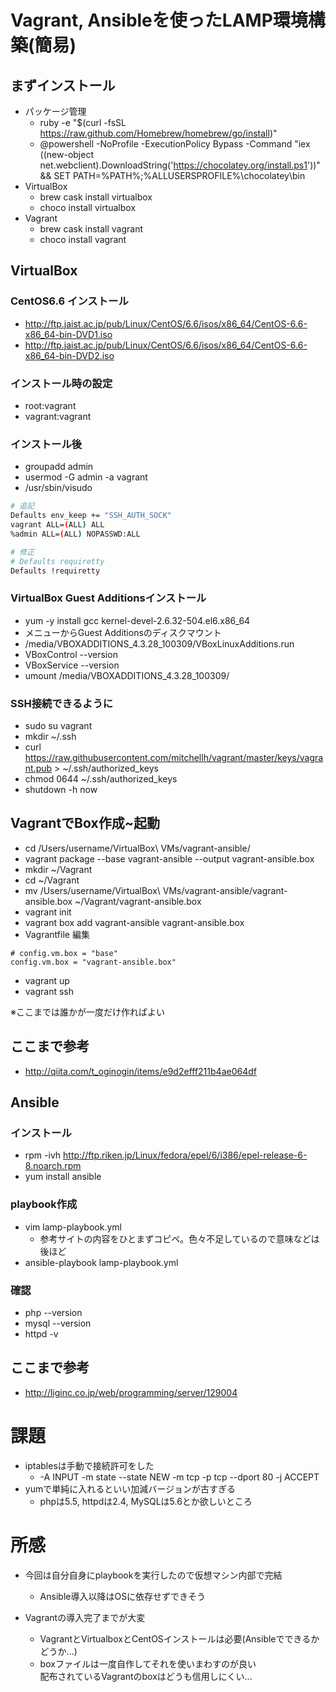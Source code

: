 Vagrant, Ansibleを使ったLAMP環境構築(簡易)
=======

## まずインストール
* パッケージ管理
    * ruby -e "$(curl -fsSL https://raw.github.com/Homebrew/homebrew/go/install)"
    * @powershell -NoProfile -ExecutionPolicy Bypass -Command "iex ((new-object net.webclient).DownloadString('https://chocolatey.org/install.ps1'))" && SET PATH=%PATH%;%ALLUSERSPROFILE%\chocolatey\bin
* VirtualBox
    * brew cask install virtualbox
    * choco install virtualbox
* Vagrant
    * brew cask install vagrant
    * choco install vagrant

## VirtualBox
### CentOS6.6 インストール
* http://ftp.jaist.ac.jp/pub/Linux/CentOS/6.6/isos/x86_64/CentOS-6.6-x86_64-bin-DVD1.iso
* http://ftp.jaist.ac.jp/pub/Linux/CentOS/6.6/isos/x86_64/CentOS-6.6-x86_64-bin-DVD2.iso

### インストール時の設定
* root:vagrant
* vagrant:vagrant

### インストール後
* groupadd admin
* usermod -G admin -a vagrant
* /usr/sbin/visudo

```bash
# 追記
Defaults env_keep += "SSH_AUTH_SOCK"
vagrant ALL=(ALL) ALL
%admin ALL=(ALL) NOPASSWD:ALL

# 修正
# Defaults requiretty
Defaults !requiretty
```

### VirtualBox Guest Additionsインストール
* yum -y install gcc kernel-devel-2.6.32-504.el6.x86_64
* メニューからGuest Additionsのディスクマウント
* /media/VBOXADDITIONS_4.3.28_100309/VBoxLinuxAdditions.run
* VBoxControl --version
* VBoxService --version
* umount /media/VBOXADDITIONS_4.3.28_100309/

### SSH接続できるように
* sudo su vagrant
* mkdir ~/.ssh
* curl https://raw.githubusercontent.com/mitchellh/vagrant/master/keys/vagrant.pub > ~/.ssh/authorized_keys
* chmod 0644 ~/.ssh/authorized_keys
* shutdown -h now

## VagrantでBox作成~起動
* cd /Users/username/VirtualBox\ VMs/vagrant-ansible/
* vagrant package --base vagrant-ansible --output vagrant-ansible.box
* mkdir ~/Vagrant
* cd ~/Vagrant
* mv /Users/username/VirtualBox\ VMs/vagrant-ansible/vagrant-ansible.box ~/Vagrant/vagrant-ansible.box
* vagrant init
* vagrant box add vagrant-ansible vagrant-ansible.box
* Vagrantfile 編集

```
# config.vm.box = "base"
config.vm.box = "vagrant-ansible.box"
```

* vagrant up
* vagrant ssh

※ここまでは誰かが一度だけ作ればよい

## ここまで参考
* http://qiita.com/t_oginogin/items/e9d2efff211b4ae064df


## Ansible

### インストール
* rpm -ivh http://ftp.riken.jp/Linux/fedora/epel/6/i386/epel-release-6-8.noarch.rpm
* yum install ansible

### playbook作成
* vim lamp-playbook.yml
    * 参考サイトの内容をひとまずコピペ。色々不足しているので意味などは後ほど
* ansible-playbook lamp-playbook.yml

### 確認
* php   --version
* mysql --version
* httpd -v

## ここまで参考
* http://liginc.co.jp/web/programming/server/129004

# 課題
* iptablesは手動で接続許可をした
    * -A INPUT -m state --state NEW -m tcp -p tcp --dport 80 -j ACCEPT
* yumで単純に入れるといい加減バージョンが古すぎる
    * phpは5.5, httpdは2.4, MySQLは5.6とか欲しいところ

# 所感
* 今回は自分自身にplaybookを実行したので仮想マシン内部で完結
    * Ansible導入以降はOSに依存せずできそう

* Vagrantの導入完了までが大変
    * VagrantとVirtualboxとCentOSインストールは必要(Ansibleでできるかどうか...)
    * boxファイルは一度自作してそれを使いまわすのが良い  
      配布されているVagrantのboxはどうも信用しにくい...

